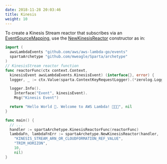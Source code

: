 ```yaml
---
date: 2018-11-28 20:03:46
title: Kinesis
weight: 10
---
```


To create a Kinesis Stream reactor that subscribes via an [EventSourceMapping](https://docs.aws.amazon.com/lambda/latest/dg/with-kinesis.html),
use the [NewKinesisReactor](http://localhost:6060/pkg/github.com/mweagle/Sparta/archetype/#NewKinesisReactor) constructor as in:

```go
import (
  awsLambdaEvents "github.com/aws/aws-lambda-go/events"
  spartaArchetype "github.com/mweagle/Sparta/archetype"
)
// KinesisStream reactor function
func reactorFunc(ctx context.Context,
  kinesisEvent awsLambdaEvents.KinesisEvent) (interface{}, error) {
  logger, _ := ctx.Value(sparta.ContextKeyRequestLogger).(*zerolog.Logger)

  logger.Info().
    Interface("Event", kinesisEvent).
    Msg("Kinesis Event")

  return "Hello World 👋. Welcome to AWS Lambda! 🙌🎉🍾", nil
}

func main() {
  // ...
  handler := spartaArchetype.KinesisReactorFunc(reactorFunc)
  lambdaFn, lambdaFnErr := spartaArchetype.NewKinesisReactor(handler,
    "KINESIS_STREAM_ARN_OR_CLOUDFORMATION_REF_VALUE",
    "TRIM_HORIZON",
    10,
    nil)
}
```
